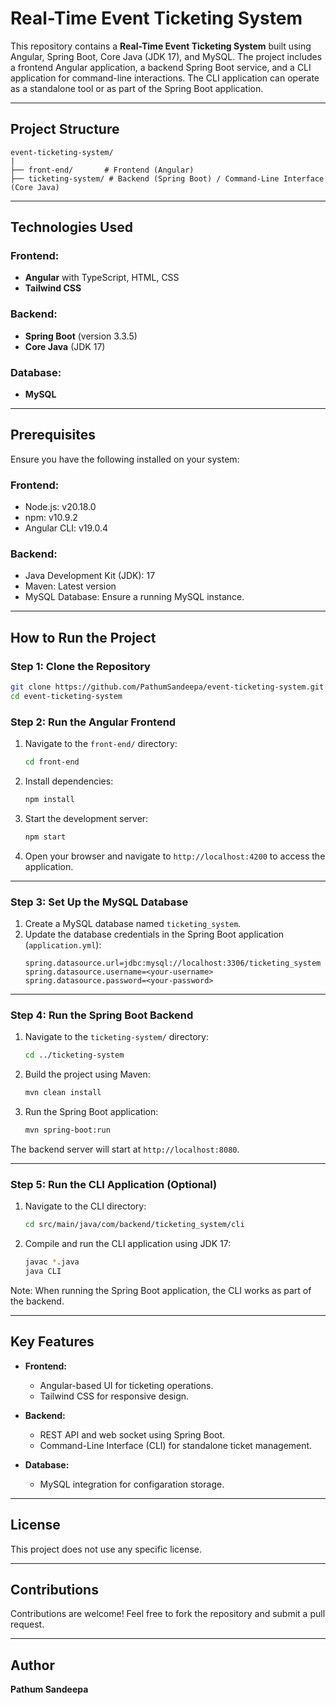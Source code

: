 # Real-Time Event Ticketing System

This repository contains a **Real-Time Event Ticketing System** built using Angular, Spring Boot, Core Java (JDK 17), and MySQL. The project includes a frontend Angular application, a backend Spring Boot service, and a CLI application for command-line interactions. The CLI application can operate as a standalone tool or as part of the Spring Boot application.

---

## Project Structure

```
event-ticketing-system/
|
├── front-end/       # Frontend (Angular)
├── ticketing-system/ # Backend (Spring Boot) / Command-Line Interface (Core Java)
```

---

## Technologies Used

### Frontend:

- **Angular** with TypeScript, HTML, CSS
- **Tailwind CSS**

### Backend:

- **Spring Boot** (version 3.3.5)
- **Core Java** (JDK 17)

### Database:

- **MySQL**

---

## Prerequisites

Ensure you have the following installed on your system:

### Frontend:

- Node.js: v20.18.0
- npm: v10.9.2
- Angular CLI: v19.0.4

### Backend:

- Java Development Kit (JDK): 17
- Maven: Latest version
- MySQL Database: Ensure a running MySQL instance.

---

## How to Run the Project

### Step 1: Clone the Repository

```bash
git clone https://github.com/PathumSandeepa/event-ticketing-system.git
cd event-ticketing-system
```

### Step 2: Run the Angular Frontend

1. Navigate to the `front-end/` directory:

   ```bash
   cd front-end
   ```

2. Install dependencies:

   ```bash
   npm install
   ```

3. Start the development server:

   ```bash
   npm start
   ```

4. Open your browser and navigate to `http://localhost:4200` to access the application.

---

### Step 3: Set Up the MySQL Database

1. Create a MySQL database named `ticketing_system`.
2. Update the database credentials in the Spring Boot application (`application.yml`):
   ```properties
   spring.datasource.url=jdbc:mysql://localhost:3306/ticketing_system
   spring.datasource.username=<your-username>
   spring.datasource.password=<your-password>
   ```

---

### Step 4: Run the Spring Boot Backend

1. Navigate to the `ticketing-system/` directory:

   ```bash
   cd ../ticketing-system
   ```

2. Build the project using Maven:

   ```bash
   mvn clean install
   ```

3. Run the Spring Boot application:

   ```bash
   mvn spring-boot:run
   ```

The backend server will start at `http://localhost:8080`.

---

### Step 5: Run the CLI Application (Optional)

1. Navigate to the CLI directory:

   ```bash
   cd src/main/java/com/backend/ticketing_system/cli
   ```

2. Compile and run the CLI application using JDK 17:

   ```bash
   javac *.java
   java CLI
   ```

Note: When running the Spring Boot application, the CLI works as part of the backend.

---

## Key Features

- **Frontend:**

  - Angular-based UI for ticketing operations.
  - Tailwind CSS for responsive design.

- **Backend:**

  - REST API and web socket using Spring Boot.
  - Command-Line Interface (CLI) for standalone ticket management.

- **Database:**

  - MySQL integration for configaration storage.

---

## License

This project does not use any specific license.

---

## Contributions

Contributions are welcome! Feel free to fork the repository and submit a pull request.

---

## Author

**Pathum Sandeepa**

